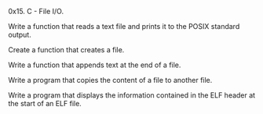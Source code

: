 0x15. C - File I/O.

Write a function that reads a text file and prints it to the POSIX standard output.

Create a function that creates a file.

Write a function that appends text at the end of a file.

Write a program that copies the content of a file to another file.

Write a program that displays the information contained in the ELF header at the start of an ELF file.
